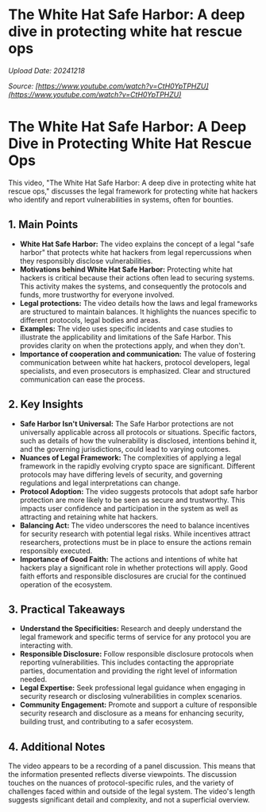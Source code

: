 # The White Hat Safe Harbor: A deep dive in protecting white hat rescue ops

*Upload Date: 20241218*

*Source: [https://www.youtube.com/watch?v=CtH0YpTPHZU](https://www.youtube.com/watch?v=CtH0YpTPHZU)*

# The White Hat Safe Harbor: A Deep Dive in Protecting White Hat Rescue Ops

This video, "The White Hat Safe Harbor: A deep dive in protecting white hat rescue ops," discusses the legal framework for protecting white hat hackers who identify and report vulnerabilities in systems, often for bounties.

## 1. Main Points

* **White Hat Safe Harbor:** The video explains the concept of a legal "safe harbor" that protects white hat hackers from legal repercussions when they responsibly disclose vulnerabilities.
* **Motivations behind White Hat Safe Harbor:**  Protecting white hat hackers is critical because their actions often lead to securing systems. This activity makes the systems, and consequently the protocols and funds, more trustworthy for everyone involved.
* **Legal protections:** The video details how the laws and legal frameworks are structured to maintain balances. It highlights the nuances specific to different protocols, legal bodies and areas.
* **Examples:**  The video uses specific incidents and case studies to illustrate the applicability and limitations of the Safe Harbor. This provides clarity on when the protections apply, and when they don't.
* **Importance of cooperation and communication:** The value of fostering communication between white hat hackers, protocol developers, legal specialists, and even prosecutors is emphasized. Clear and structured communication can ease the process.


## 2. Key Insights

* **Safe Harbor Isn't Universal:** The Safe Harbor protections are not universally applicable across all protocols or situations. Specific factors, such as details of how the vulnerability is disclosed, intentions behind it, and the governing jurisdictions, could lead to varying outcomes.
* **Nuances of Legal Framework:**  The complexities of applying a legal framework in the rapidly evolving crypto space are significant. Different protocols may have differing levels of security, and governing regulations and legal interpretations can change.
* **Protocol Adoption:**  The video suggests protocols that adopt safe harbor protection are more likely to be seen as secure and trustworthy.  This impacts user confidence and participation in the system as well as attracting and retaining white hat hackers.
* **Balancing Act:** The video underscores the need to balance incentives for security research with potential legal risks.  While incentives attract researchers, protections must be in place to ensure the actions remain responsibly executed.
* **Importance of Good Faith:**  The actions and intentions of white hat hackers play a significant role in whether protections will apply.  Good faith efforts and responsible disclosures are crucial for the continued operation of the ecosystem.

## 3. Practical Takeaways

* **Understand the Specificities:** Research and deeply understand the legal framework and specific terms of service for any protocol you are interacting with.
* **Responsible Disclosure:**  Follow responsible disclosure protocols when reporting vulnerabilities. This includes contacting the appropriate parties, documentation and providing the right level of information needed.
* **Legal Expertise:**  Seek professional legal guidance when engaging in security research or disclosing vulnerabilities in complex scenarios.
* **Community Engagement:** Promote and support a culture of responsible security research and disclosure as a means for enhancing security, building trust, and contributing to a safer ecosystem.

## 4. Additional Notes

The video appears to be a recording of a panel discussion. This means that the information presented reflects diverse viewpoints.  The discussion touches on the nuances of protocol-specific rules,  and the variety of challenges faced within and outside of the legal system. The video's length suggests significant detail and complexity, and not a superficial overview.
